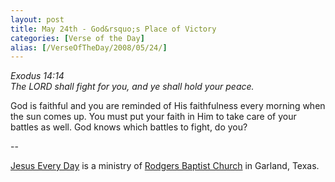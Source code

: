 ```yaml
---
layout: post
title: May 24th - God&rsquo;s Place of Victory
categories: [Verse of the Day]
alias: [/VerseOfTheDay/2008/05/24/]
---
```


_Exodus 14:14  
The LORD shall fight for you, and ye shall hold your peace._

God is faithful and you are reminded of His faithfulness every
morning when the sun comes up. You must put your faith in Him to take
care of your battles as well. God knows which battles to fight, do
you?

 --

<a href=http://jesuseveryday.net>Jesus Every Day</a> is a ministry of <a href=http://rodgersbaptist.net>Rodgers Baptist Church</a> in Garland, Texas.
